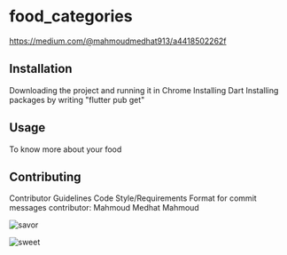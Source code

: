 # food_categories

https://medium.com/@mahmoudmedhat913/a4418502262f

## Installation

Downloading the project and running it in Chrome
Installing Dart
Installing packages by writing "flutter pub get"

## Usage

To know more about your food

## Contributing

Contributor Guidelines
Code Style/Requirements
Format for commit messages
contributor: Mahmoud Medhat Mahmoud

![savor](https://github.com/mahmoudmedhat913/for-your-meal/assets/61985153/50051b9a-8343-47f1-8a48-f1a86858a07c)


![sweet](https://github.com/mahmoudmedhat913/for-your-meal/assets/61985153/de9217f5-7380-45ea-87c5-837d392fea39)
